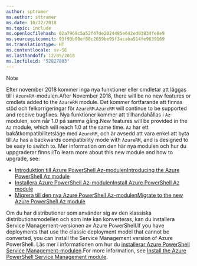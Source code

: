 ```yaml
---
author: sptramer
ms.author: sttramer
ms.date: 10/22/2018
ms.topic: include
ms.openlocfilehash: 02a7969c5a52f47de2024485e642ed03834fe8e9
ms.sourcegitcommit: 93f93b90ef88c2659be95f3acaba514fe9639169
ms.translationtype: HT
ms.contentlocale: sv-SE
ms.lasthandoff: 12/05/2018
ms.locfileid: "52827803"
---
```

> [!NOTE]
> 
> <span data-ttu-id="a62c4-101">Efter november 2018 kommer inga nya funktioner eller cmdletar att läggas till i `AzureRM`-modulen.</span><span class="sxs-lookup"><span data-stu-id="a62c4-101">After November 2018, there will be no new features or cmdlets added to the `AzureRM` module.</span></span> <span data-ttu-id="a62c4-102">Det kommer fortfarande att finnas stöd och felkorrigeringar för `AzureRM`.</span><span class="sxs-lookup"><span data-stu-id="a62c4-102">`AzureRM` will continue to be supported and receive bugfixes.</span></span> <span data-ttu-id="a62c4-103">Nya funktioner kommer att tillhandahållas i `Az`-modulen, som når 1.0 på samma gång.</span><span class="sxs-lookup"><span data-stu-id="a62c4-103">New features will be provided in the `Az` module, which will reach 1.0 at the same time.</span></span> <span data-ttu-id="a62c4-104">`Az` har ett bakåtkompatibilitetsläge med `AzureRM`, och är avsedd att vara enkel att byta till.</span><span class="sxs-lookup"><span data-stu-id="a62c4-104">`Az` has a backwards compatibility mode with `AzureRM`, and is designed to be easy to switch to.</span></span> <span data-ttu-id="a62c4-105">Mer information om den här nya modulen och hur du uppgraderar finns i:</span><span class="sxs-lookup"><span data-stu-id="a62c4-105">To learn more about this new module and how to upgrade, see:</span></span>
>
> * [<span data-ttu-id="a62c4-106">Introduktion till Azure PowerShell Az-modulen</span><span class="sxs-lookup"><span data-stu-id="a62c4-106">Introducing the Azure PowerShell Az module</span></span>](/powershell/azure/new-azureps-module-az)
> * [<span data-ttu-id="a62c4-107">Installera Azure PowerShell Az-modulen</span><span class="sxs-lookup"><span data-stu-id="a62c4-107">Install Azure PowerShell Az module</span></span>](/powershell/azure/install-az-ps)
> * [<span data-ttu-id="a62c4-108">Migrera till den nya Azure PowerShell Az-modulen</span><span class="sxs-lookup"><span data-stu-id="a62c4-108">Migrate to the new Azure PowerShell Az module</span></span>](/powershell/azure/migrate-from-azurerm-to-az)
>
> <span data-ttu-id="a62c4-109">Om du har distributioner som använder sig av den klassiska distributionsmodellen och som inte kan konverteras, kan du installera Service Management-versionen av Azure PowerShell.</span><span class="sxs-lookup"><span data-stu-id="a62c4-109">If you have deployments that use the classic deployment model that cannot be converted, you can install the Service Management version of Azure PowerShell.</span></span> <span data-ttu-id="a62c4-110">Läs mer i informationen om hur du [installerar Azure PowerShell Service Management-modulen](/powershell/azure/servicemanagement/install-azure-ps).</span><span class="sxs-lookup"><span data-stu-id="a62c4-110">For more information, see [Install the Azure PowerShell Service Management module](/powershell/azure/servicemanagement/install-azure-ps).</span></span>
